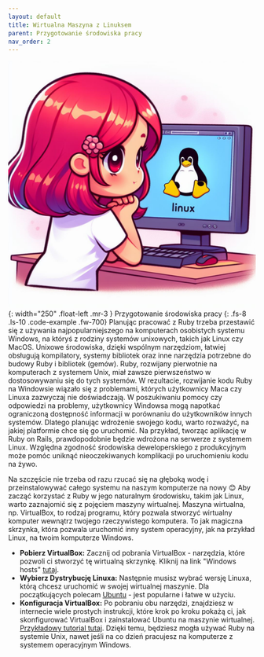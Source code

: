 ```yaml
---
layout: default
title: Wirtualna Maszyna z Linuksem
parent: Przygotowanie środowiska pracy
nav_order: 2
---
```

![](../../images/intros/virtualmachine.jpg){: width="250" .float-left .mr-3 }
Przygotowanie środowiska pracy
{: .fs-8 .ls-10 .code-example .fw-700}
Planując pracować z Ruby trzeba przestawić się z używania najpopularniejszego na komputerach osobistych systemu Windows, na któryś z rodziny systemów unixowych, takich jak Linux czy MacOS. Unixowe środowiska, dzięki wspólnym narzędziom, łatwiej obsługują kompilatory, systemy bibliotek oraz inne narzędzia potrzebne do budowy Ruby i bibliotek (gemów). Ruby, rozwijany pierwotnie na komputerach z systemem Unix, miał zawsze pierwszeństwo w dostosowywaniu się do tych systemów. W rezultacie, rozwijanie kodu Ruby na Windowsie wiązało się z problemami, których użytkownicy Maca czy Linuxa zazwyczaj nie doświadczają. W poszukiwaniu pomocy czy odpowiedzi na problemy, użytkownicy Windowsa mogą napotkać ograniczoną dostępność informacji w porównaniu do użytkowników innych systemów. Dlatego planując wdrożenie swojego kodu, warto rozważyć, na jakiej platformie chce się go uruchomić. Na przykład, tworząc aplikację w Ruby on Rails, prawdopodobnie będzie wdrożona na serwerze z systemem Linux. Względna zgodność środowiska deweloperskiego z produkcyjnym może pomóc uniknąć nieoczekiwanych komplikacji po uruchomieniu kodu na żywo.

Na szczęście nie trzeba od razu rzucać się na głęboką wodę i przeinstalowywać całego systemu na naszym komputerze na nowy 😊 Aby zacząć korzystać z Ruby w jego naturalnym środowisku, takim jak Linux, warto zaznajomić się z pojęciem maszyny wirtualnej. Maszyna wirtualna, np. VirtualBox, to rodzaj programu, który pozwala stworzyć wirtualny komputer wewnątrz twojego rzeczywistego komputera. To jak magiczna skrzynka, która pozwala uruchomić inny system operacyjny, jak na przykład Linux, na twoim komputerze Windows.

- **Pobierz VirtualBox:** Zacznij od pobrania VirtualBox - narzędzia, które pozwoli ci stworzyć tę wirtualną skrzynkę. Kliknij na link "Windows hosts" [tutaj](https://www.virtualbox.org/wiki/Downloads).
- **Wybierz Dystrybucję Linuxa:** Następnie musisz wybrać wersję Linuxa, którą chcesz uruchomić w swojej wirtualnej maszynie. Dla początkujących polecam [Ubuntu](https://ubuntu.com/download/desktop) - jest popularne i łatwe w użyciu.
- **Konfiguracja VirtualBox:** Po pobraniu obu narzędzi, znajdziesz w internecie wiele prostych instrukcji, które krok po kroku pokażą ci, jak skonfigurować VirtualBox i zainstalować Ubuntu na maszynie wirtualnej. [Przykładowy tutorial tutaj](https://www.howtogeek.com/796988/how-to-install-linux-in-virtualbox/). Dzięki temu, będziesz mogła używać Ruby na systemie Unix, nawet jeśli na co dzień pracujesz na komputerze z systemem operacyjnym Windows.